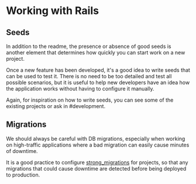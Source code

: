 # Working with Rails

## Seeds

In addition to the readme, the presence or absence of good seeds is another element that determines
how quickly you can start work on a new project.

Once a new feature has been developed, it's a good idea to write seeds that can be used to test it. 
There is no need to be too detailed and test all possible scenarios, but it is useful to help new 
developers have an idea how the application works without having to configure it manually.

Again, for inspiration on how to write seeds, you can see some of the existing projects or ask in 
\#development. 

## Migrations

We should always be careful with DB migrations, especially when working on high-traffic applications 
where a bad migration can easily cause minutes of downtime.

It is a good practice to configure [strong_migrations](https://github.com/ankane/strong_migrations) 
for projects, so that any migrations that could cause downtime are detected before being deployed
to production.
